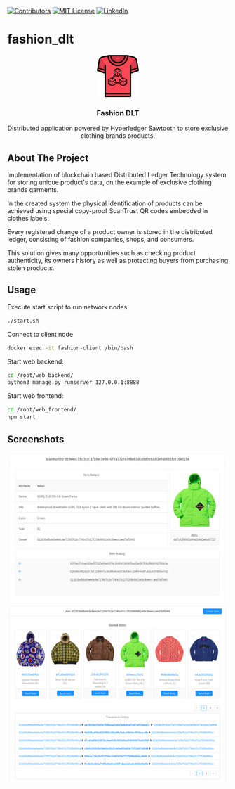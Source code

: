 [![Contributors][contributors-shield]]()
[![MIT License][license-shield]][license-url]
[![LinkedIn][linkedin-shield]][linkedin-url]


# fashion_dlt


<p align="center">
    <img src="https://raw.githubusercontent.com/scresh/fashion_dlt/master/images/fashion_dlt.png" alt="Logo" width="96" height="96">

  <h3 align="center">Fashion DLT</h3>

  <p align="center">
    Distributed application powered by Hyperledger Sawtooth to store exclusive clothing brands products.
  </p>
</p>

## About The Project

Implementation of blockchain based Distributed Ledger Technology system for storing unique product's data, on the example of exclusive clothing brands garments. 

In the created system the physical identification of products can be achieved using special copy-proof ScanTrust QR codes embedded in clothes labels.

Every registered change of a product owner is stored in the distributed ledger, consisting of fashion companies, shops, and consumers.

This solution gives many opportunities such as checking product authenticity, its owners history as well as protecting buyers from purchasing stolen products.



## Usage

Execute start script to run network nodes:
```bash
./start.sh
```

Connect to client node
```bash
docker exec -it fashion-client /bin/bash
```

Start web backend:
```bash
cd /root/web_backend/
python3 manage.py runserver 127.0.0.1:8888
```

Start web frontend:
```bash
cd /root/web_frontend/
npm start
```

## Screenshots

![](https://raw.githubusercontent.com/scresh/fashion_dlt/master/images/item-details.png)
![](https://raw.githubusercontent.com/scresh/fashion_dlt/master/images/user-details.png)


<!-- MARKDOWN LINKS & IMAGES -->
[contributors-shield]: https://img.shields.io/badge/contributors-1-orange.svg?style=flat-square
[contributors-url]: https://github.com/scresh/fashion_dlt/graphs/contributors
[license-shield]: https://img.shields.io/badge/License-Apache%202.0-blue.svg?style=flat-square
[license-url]: https://github.com/scresh/fashion_dlt/blob/master/LICENSE
[linkedin-shield]: https://img.shields.io/badge/-LinkedIn-black.svg?style=flat-square&logo=linkedin&colorB=555
[linkedin-url]: https://www.linkedin.com/in/emanuel-zarzecki/
